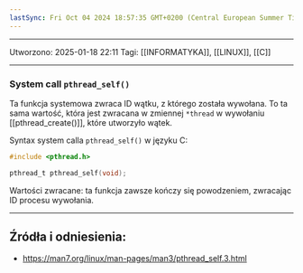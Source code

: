 ```yaml
---
lastSync: Fri Oct 04 2024 18:57:35 GMT+0200 (Central European Summer Time)
---
```


---
Utworzono: 2025-01-18 22:11
Tagi: [[INFORMATYKA]], [[LINUX]], [[C]]

---

### **System call `pthread_self()`**
Ta funkcja systemowa zwraca ID wątku, z którego została wywołana. To ta sama wartość, która jest zwracana w zmiennej `*thread` w wywołaniu [[pthread_create()]], które utworzyło wątek.

Syntax system calla `pthread_self()` w języku C:

```c
#include <pthread.h>

pthread_t pthread_self(void);
```

Wartości zwracane: ta funkcja zawsze kończy się powodzeniem, zwracając ID procesu wywołania.


---
## Źródła i odniesienia:
- https://man7.org/linux/man-pages/man3/pthread_self.3.html